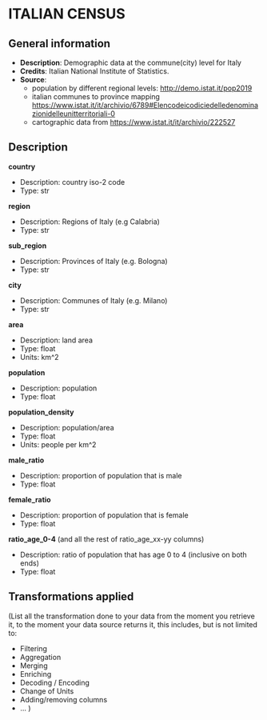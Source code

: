 # ITALIAN CENSUS


## General information

- **Description**: Demographic data at the commune(city) level for Italy
- **Credits**: Italian National Institute of Statistics.
- **Source**:
    - population by different regional levels: http://demo.istat.it/pop2019
    - italian communes to province mapping https://www.istat.it/it/archivio/6789#Elencodeicodiciedelledenominazionidelleunitterritoriali-0
    - cartographic data from https://www.istat.it/it/archivio/222527

## Description

**country**
- Description: country iso-2 code
- Type: str

**region**
- Description: Regions of Italy (e.g Calabria)
- Type: str

**sub_region**
- Description: Provinces of Italy (e.g. Bologna)
- Type: str

**city**
- Description: Communes of Italy (e.g. Milano)
- Type: str

**area**
- Description: land area
- Type: float
- Units: km^2

**population**
- Description: population
- Type: float

**population_density**
- Description: population/area
- Type: float
- Units: people per km^2

**male_ratio**
- Description: proportion of population that is male
- Type: float

**female_ratio**
- Description: proportion of population that is female
- Type: float

**ratio_age_0-4** (and all the rest of ratio_age_xx-yy columns)
- Description: ratio of population that has age 0 to 4 (inclusive on both ends)
- Type: float

## Transformations applied

(List all the transformation done to your data from the moment you retrieve it, to the
moment your data source returns it, this includes, but is not limited to:
- Filtering
- Aggregation
- Merging
- Enriching
- Decoding / Encoding
- Change of Units
- Adding/removing columns
- ...
)
